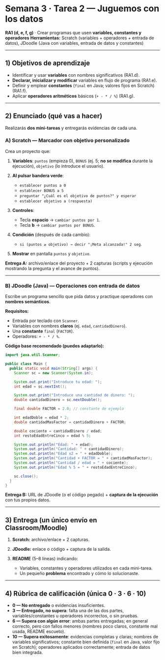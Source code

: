 # Semana 3 · Tarea 2 — **Juguemos con los datos**

**RA1 (d, e, f, g)** · Crear programas que usen **variables, constantes y operadores**
**Herramientas:** Scratch (variables + operadores + entrada de datos), JDoodle (Java con variables, entrada de datos y constantes)

---

## 1) Objetivos de aprendizaje

* Identificar y usar **variables** con nombres significativos (RA1.d).
* **Declarar, inicializar y modificar** variables en flujo de programa (RA1.e).
* Definir y emplear **constantes** (`final` en Java; valores fijos en Scratch) (RA1.f).
* Aplicar **operadores aritméticos** básicos (`+ - * / %`) (RA1.g).

---

## 2) Enunciado (qué vas a hacer)

Realizarás **dos mini-tareas** y entregarás evidencias de cada una.

### A) Scratch — **Marcador con objetivo personalizado**

Crea un proyecto que:

1. **Variables**: `puntos` (empieza 0), `BONUS` (ej. 5; **no se modifica** durante la ejecución), `objetivo` (lo introduce el usuario).
2. **Al pulsar bandera verde**:

   * `establecer puntos a 0`
   * `establecer BONUS a 5`
   * `preguntar "¿Cuál es el objetivo de puntos?" y esperar`
   * `establecer objetivo a (respuesta)`
3. **Controles**:

   * Tecla **espacio** → `cambiar puntos por 1`.
   * Tecla **b** → `cambiar puntos por BONUS`.
4. **Condición** (después de cada cambio):

   * `si (puntos ≥ objetivo) → decir "¡Meta alcanzada!" 2 seg`.
5. **Mostrar** en pantalla `puntos` y `objetivo`.

**Entrega A:** archivo/enlace del proyecto + 2 capturas (scripts y ejecución mostrando la pregunta y el avance de puntos).

---

### B) JDoodle (Java) — **Operaciones con entrada de datos**

Escribe un programa sencillo que pida datos y practique operadores con **nombres semánticos**.

**Requisitos:**

* Entrada por teclado con `Scanner`.
* Variables con nombres **claros** (ej. `edad`, `cantidadDinero`).
* Una **constante** `final` (`FACTOR`).
* Operadores: `+ - * / %`.

**Código base recomendado (puedes adaptarlo):**

```java
import java.util.Scanner;

public class Main {
  public static void main(String[] args) {
    Scanner sc = new Scanner(System.in);

    System.out.print("Introduce tu edad: ");
    int edad = sc.nextInt();

    System.out.print("Introduce una cantidad de dinero: ");
    double cantidadDinero = sc.nextDouble();

    final double FACTOR = 2.0; // constante de ejemplo

    int edadDoble = edad * 2;
    double cantidadMasFactor = cantidadDinero + FACTOR;

    double cociente = cantidadDinero / edad;
    int restoEdadEntreCinco = edad % 5;

    System.out.println("Edad: " + edad);
    System.out.println("Cantidad: " + cantidadDinero);
    System.out.println("Edad x2 = " + edadDoble);
    System.out.println("Cantidad + FACTOR = " + cantidadMasFactor);
    System.out.println("Cantidad / edad = " + cociente);
    System.out.println("Edad % 5 = " + restoEdadEntreCinco);

    sc.close();
  }
}
```

**Entrega B:** URL de JDoodle (o el código pegado) + **captura de la ejecución** con tus propios datos.

---

## 3) Entrega (un único envío en Classroom/Moodle)

1. **Scratch:** archivo/enlace + 2 capturas.
2. **JDoodle:** enlace o código + captura de la salida.
3. **README** (5–8 líneas) indicando:

   * Variables, constantes y operadores utilizados en cada mini-tarea.
   * Un pequeño **problema** encontrado y cómo lo solucionaste.

---

## 4) Rúbrica de calificación (única 0 · 3 · 6 · 10)

* **0 — No entregado** o evidencias insuficientes.
* **3 — Entregado, no supera**: falta una de las dos partes, variables/constantes u operadores incorrectos, o sin pruebas.
* **6 — Supera con algún error**: ambas partes entregadas; en general correcto, pero con fallos menores (nombres poco claros, constante mal usada, README escueto).
* **10 — Supera exitosamente**: evidencias completas y claras; nombres de variables significativos; constante bien definida (`final` en Java, valor fijo en Scratch); operadores aplicados correctamente; entrada de datos bien integrada.
